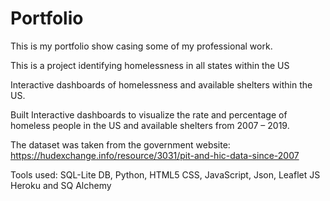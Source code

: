 # Portfolio
This is my portfolio show casing some of my professional work.

This is a project identifying homelessness in all states within the US

Interactive dashboards of homelessness and available shelters within the US.

Built Interactive dashboards to visualize the rate and percentage of homeless people in the US and available shelters from 2007 – 2019.

The dataset was taken from the government website: https://hudexchange.info/resource/3031/pit-and-hic-data-since-2007

Tools used: SQL-Lite DB, Python, HTML5 CSS, JavaScript, Json, Leaflet JS Heroku and SQ Alchemy


